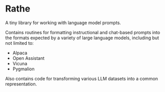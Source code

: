 # Rathe

A tiny library for working with language model prompts.

Contains routines for formatting instructional and chat-based prompts into the formats expected by a variety of large language models, including but not limited to:
* Alpaca
* Open Assistant
* Vicuna
* Pygmalion

Also contains code for transforming various LLM datasets into a common representation.
